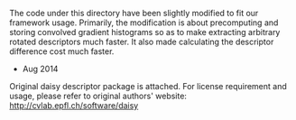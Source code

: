 The code under this directory have been slightly modified to fit our framework usage. Primarily, the modification is about precomputing and storing convolved gradient histograms so as to make extracting arbitrary rotated descriptors much faster. It also made calculating the descriptor difference cost much faster. 

- Aug 2014

Original daisy descriptor package is attached. For license requirement and usage, please refer to original authors' website: 
http://cvlab.epfl.ch/software/daisy